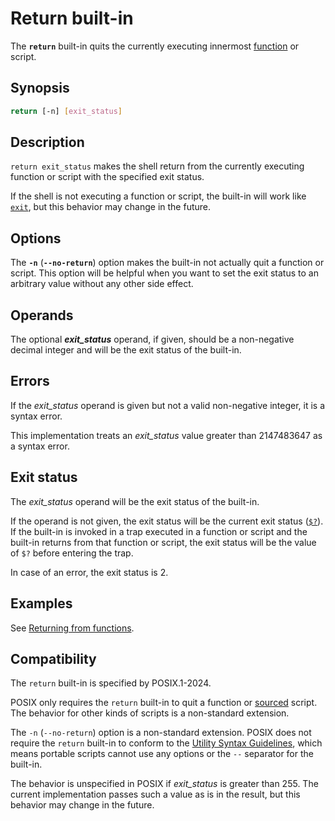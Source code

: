 # Return built-in

The **`return`** built-in quits the currently executing innermost [function](../language/functions.md) or script.

## Synopsis

```sh
return [-n] [exit_status]
```

## Description

`return exit_status` makes the shell return from the currently executing
function or script with the specified exit status.

If the shell is not executing a function or script, the built-in will work like [`exit`](exit.md), but this behavior may change in the future.

## Options

The **`-n`** (**`--no-return`**) option makes the built-in not actually quit
a function or script. This option will be helpful when you want to set the
exit status to an arbitrary value without any other side effect.

## Operands

The optional ***exit_status*** operand, if given, should be a non-negative
decimal integer and will be the exit status of the built-in.

## Errors

If the *exit_status* operand is given but not a valid non-negative integer,
it is a syntax error.

This implementation treats an *exit_status* value greater than 2147483647 as
a syntax error.

## Exit status

The *exit_status* operand will be the exit status of the built-in.

If the operand is not given, the exit status will be the current exit status ([`$?`](../language/parameters/special.md)). If the built-in is invoked in a trap executed in a function or script and the built-in returns from that function or script, the exit status will be the value of `$?` before entering the trap.

In case of an error, the exit status is 2.

## Examples

See [Returning from functions](../language/functions.md#returning-from-functions).

## Compatibility

The `return` built-in is specified by POSIX.1-2024.

POSIX only requires the `return` built-in to quit a function or [sourced](source.md) script.
The behavior for other kinds of scripts is a non-standard extension.

The `-n` (`--no-return`) option is a non-standard extension. POSIX does not require the `return` built-in to conform to the [Utility Syntax Guidelines](https://pubs.opengroup.org/onlinepubs/9799919799/basedefs/V1_chap12.html#tag_12_02), which means portable scripts cannot use any options or the `--` separator for the built-in.

The behavior is unspecified in POSIX if *exit_status* is greater than 255.
The current implementation passes such a value as is in the result, but this
behavior may change in the future.
